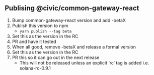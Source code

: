 ## Publising @civic/common-gateway-react

1. Bump common-gateway-react version and add -betaX
1. Publish this version to npm
   - `yarn publish --tag beta`
1. Set this as the version in the RC
1. PR and have it tested
1. When all good, remove -betaX and release a formal version
1. Set this as the version in the RC
1. PR this so it can go out in the next release
   - This will not be released unless an explicit ‘rc’ tag is added i.e. solana-rc-0.9.1
   